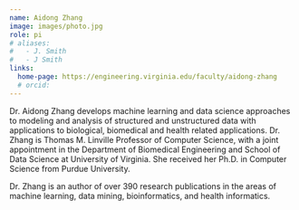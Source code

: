 ```yaml
---
name: Aidong Zhang
image: images/photo.jpg
role: pi
# aliases:
#   - J. Smith
#   - J Smith
links:
  home-page: https://engineering.virginia.edu/faculty/aidong-zhang
  # orcid: 
---
```



Dr. Aidong Zhang develops machine learning and data science approaches to modeling and analysis of structured and unstructured data with applications to biological, biomedical and health related applications. Dr. Zhang is Thomas M. Linville Professor of Computer Science, with a joint appointment in the Department of Biomedical Engineering and School of Data Science at University of Virginia. She received her Ph.D. in Computer Science from Purdue University.

Dr. Zhang is an author of over 390 research publications in the areas of machine learning, data mining, bioinformatics, and health informatics.
